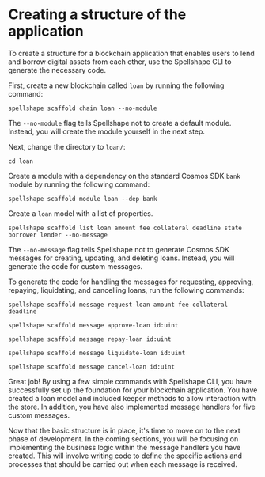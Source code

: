 # Creating a structure of the application

To create a structure for a blockchain application that enables users to lend
and borrow digital assets from each other, use the Spellshape CLI to generate the
necessary code.

First, create a new blockchain called `loan` by running the following command:

```
spellshape scaffold chain loan --no-module
```

The `--no-module` flag tells Spellshape not to create a default module. Instead, you
will create the module yourself in the next step.

Next, change the directory to `loan/`:

```
cd loan
```

Create a module with a dependency on the standard Cosmos SDK `bank` module by
running the following command:

```
spellshape scaffold module loan --dep bank
```

Create a `loan` model with a list of properties.

```
spellshape scaffold list loan amount fee collateral deadline state borrower lender --no-message
```

The `--no-message` flag tells Spellshape not to generate Cosmos SDK messages for
creating, updating, and deleting loans. Instead, you will generate the code for
custom messages.


To generate the code for handling the messages for requesting, approving,
repaying, liquidating, and cancelling loans, run the following commands:

```
spellshape scaffold message request-loan amount fee collateral deadline
```

```
spellshape scaffold message approve-loan id:uint
```

```
spellshape scaffold message repay-loan id:uint
```

```
spellshape scaffold message liquidate-loan id:uint
```

```
spellshape scaffold message cancel-loan id:uint
```

Great job! By using a few simple commands with Spellshape CLI, you have successfully
set up the foundation for your blockchain application. You have created a loan
model and included keeper methods to allow interaction with the store. In
addition, you have also implemented message handlers for five custom messages.

Now that the basic structure is in place, it's time to move on to the next phase
of development. In the coming sections, you will be focusing on implementing the
business logic within the message handlers you have created. This will involve
writing code to define the specific actions and processes that should be carried
out when each message is received.